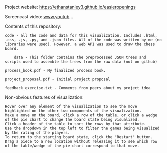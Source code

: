Project website: https://ethanstanley3.github.io/easieropenings

Screencast video: www.youtub...

Contents of this repository:

    code - all the code and data for this visualization. Includes .html, .css, .js, .py, and .json files. All of the code was written by me (no libraries were used). However, a web API was used to draw the chess board.

        data - This folder contains the preprocessed JSON trees and scripts used to assemble the trees from the raw data (not on github)

    process_book.pdf - My finalized process book.

    project_proposal.pdf - Initial project proposal

    feedback_exercise.txt - Comments from peers about my project idea

Non-obvious features of visualization:

    Hover over any element of the visualization to see the move highlighted on the other two components of the visualization.
    Make a move on the board, click a row of the table, or click a wedge of the pie chart to change the board state being visualized.
    Click a header of the table to sort the rows by that attribute.
    Use the dropdown in the top left to filter the games being visualized by the rating of the players.
    To return to the starting board state, click the "Restart" button.
    Drag a piece to a new location without releasing it to see which row of the table/wedge of the pie chart correspond to that move. 
